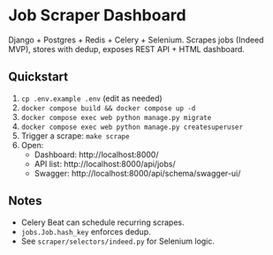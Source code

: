 # Job Scraper Dashboard

Django + Postgres + Redis + Celery + Selenium. Scrapes jobs (Indeed MVP), stores with dedup, exposes REST API + HTML dashboard.

## Quickstart
1) `cp .env.example .env` (edit as needed)
2) `docker compose build && docker compose up -d`
3) `docker compose exec web python manage.py migrate`
4) `docker compose exec web python manage.py createsuperuser`
5) Trigger a scrape: `make scrape`
6) Open:
   - Dashboard: http://localhost:8000/
   - API list: http://localhost:8000/api/jobs/
   - Swagger:  http://localhost:8000/api/schema/swagger-ui/

## Notes
- Celery Beat can schedule recurring scrapes.
- `jobs.Job.hash_key` enforces dedup.
- See `scraper/selectors/indeed.py` for Selenium logic.
